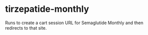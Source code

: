 # tirzepatide-monthly
Runs to create a cart session URL for Semaglutide Monthly and then redirects to that site.
